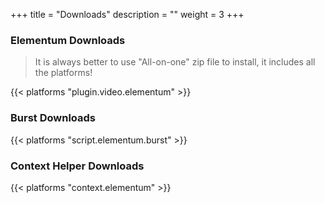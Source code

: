 +++
title = "Downloads"
description = ""
weight = 3
+++

<!--more-->

### Elementum Downloads

> It is always better to use "All-on-one" zip file to install, it includes all the platforms!

{{< platforms "plugin.video.elementum" >}}

### Burst Downloads

{{< platforms "script.elementum.burst" >}}

### Context Helper Downloads

{{< platforms "context.elementum" >}}
